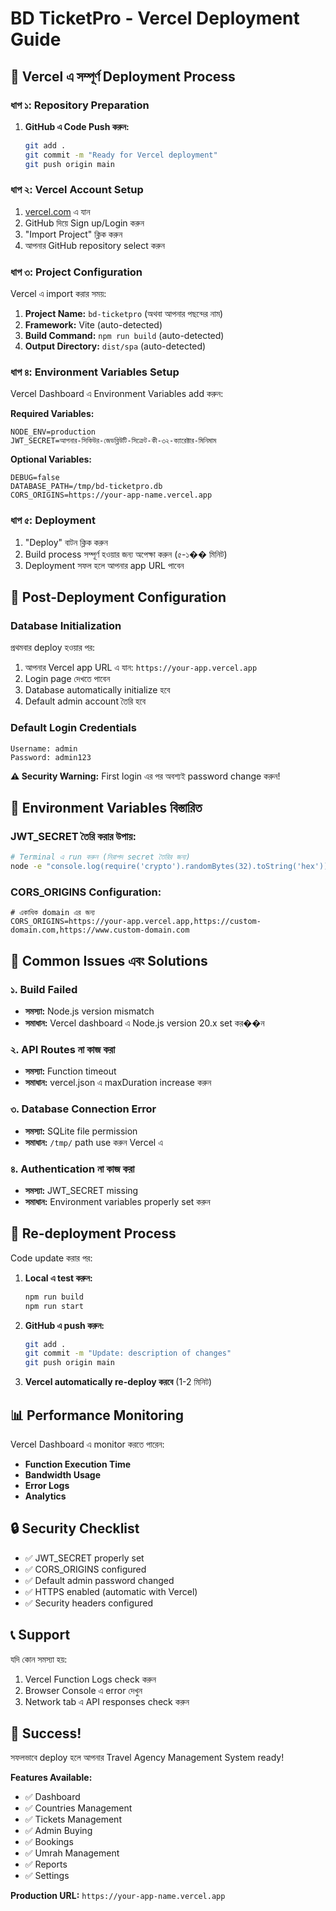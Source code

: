 # BD TicketPro - Vercel Deployment Guide

## 🚀 Vercel এ সম্পূর্ণ Deployment Process

### ধাপ ১: Repository Preparation

1. **GitHub এ Code Push করুন:**
   ```bash
   git add .
   git commit -m "Ready for Vercel deployment"
   git push origin main
   ```

### ধাপ ২: Vercel Account Setup

1. [vercel.com](https://vercel.com) এ যান
2. GitHub দিয়ে Sign up/Login করুন
3. "Import Project" ক্লিক করুন
4. আপনার GitHub repository select করুন

### ধাপ ৩: Project Configuration

Vercel এ import করার সময়:

1. **Project Name:** `bd-ticketpro` (অথবা আপনার পছন্দের নাম)
2. **Framework:** Vite (auto-detected)
3. **Build Command:** `npm run build` (auto-detected)
4. **Output Directory:** `dist/spa` (auto-detected)

### ধাপ ৪: Environment Variables Setup

Vercel Dashboard এ Environment Variables add করুন:

**Required Variables:**

```
NODE_ENV=production
JWT_SECRET=আপনার-সিকিউর-জেডব্লিউটি-সিক্রেট-কী-৩২-ক্যারেক্টার-মিনিমাম
```

**Optional Variables:**

```
DEBUG=false
DATABASE_PATH=/tmp/bd-ticketpro.db
CORS_ORIGINS=https://your-app-name.vercel.app
```

### ধাপ ৫: Deployment

1. "Deploy" বাটন ক্লিক করুন
2. Build process সম্পূর্ণ হওয়ার জন্য অপেক্ষা করুন (৫-১�� মিনিট)
3. Deployment সফল হলে আপনার app URL পাবেন

## 🔧 Post-Deployment Configuration

### Database Initialization

প্রথমবার deploy হওয়ার পর:

1. আপনার Vercel app URL এ যান: `https://your-app.vercel.app`
2. Login page দেখতে পাবেন
3. Database automatically initialize হবে
4. Default admin account তৈরি হবে

### Default Login Credentials

```
Username: admin
Password: admin123
```

**⚠️ Security Warning:** First login এর পর অবশ্যই password change করুন!

## 📝 Environment Variables বিস্তারিত

### JWT_SECRET তৈরি করার উপায়:

```bash
# Terminal এ run করুন (নিরাপদ secret তৈরির জন্য)
node -e "console.log(require('crypto').randomBytes(32).toString('hex'))"
```

### CORS_ORIGINS Configuration:

```
# একাধিক domain এর জন্য
CORS_ORIGINS=https://your-app.vercel.app,https://custom-domain.com,https://www.custom-domain.com
```

## 🚨 Common Issues এবং Solutions

### ১. Build Failed

- **সমস্যা:** Node.js version mismatch
- **সমাধান:** Vercel dashboard এ Node.js version 20.x set কর��ন

### ২. API Routes না কাজ করা

- **সমস্যা:** Function timeout
- **সমাধান:** vercel.json এ maxDuration increase করুন

### ৩. Database Connection Error

- **সমস্যা:** SQLite file permission
- **সমাধান:** `/tmp/` path use করুন Vercel এ

### ৪. Authentication না কাজ করা

- **সমস্যা:** JWT_SECRET missing
- **সমাধান:** Environment variables properly set করুন

## 🔄 Re-deployment Process

Code update করার পর:

1. **Local এ test করুন:**

   ```bash
   npm run build
   npm run start
   ```

2. **GitHub এ push করুন:**

   ```bash
   git add .
   git commit -m "Update: description of changes"
   git push origin main
   ```

3. **Vercel automatically re-deploy করবে** (1-2 মিনিট)

## 📊 Performance Monitoring

Vercel Dashboard এ monitor করতে পারেন:

- **Function Execution Time**
- **Bandwidth Usage**
- **Error Logs**
- **Analytics**

## 🔒 Security Checklist

- ✅ JWT_SECRET properly set
- ✅ CORS_ORIGINS configured
- ✅ Default admin password changed
- ✅ HTTPS enabled (automatic with Vercel)
- ✅ Security headers configured

## 📞 Support

যদি কোন সমস্যা হয়:

1. Vercel Function Logs check করুন
2. Browser Console এ error দেখুন
3. Network tab এ API responses check করুন

## 🎉 Success!

সফলভাবে deploy হলে আপনার Travel Agency Management System ready!

**Features Available:**

- ✅ Dashboard
- ✅ Countries Management
- ✅ Tickets Management
- ✅ Admin Buying
- ✅ Bookings
- ✅ Umrah Management
- ✅ Reports
- ✅ Settings

**Production URL:** `https://your-app-name.vercel.app`
